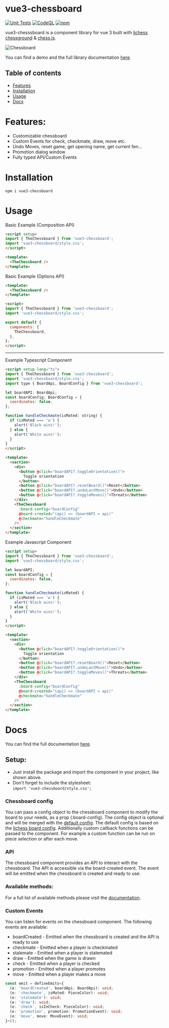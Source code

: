 # vue3-chessboard

[![Unit Tests](https://github.com/qwerty084/vue3-chessboard/actions/workflows/tests.yml/badge.svg)](https://github.com/qwerty084/vue3-chessboard/actions/workflows/tests.yml)
[![CodeQL](https://github.com/qwerty084/vue3-chessboard/actions/workflows/codeql.yml/badge.svg?branch=main)](https://github.com/qwerty084/vue3-chessboard/actions/workflows/codeql.yml)
[![npm](https://img.shields.io/npm/v/vue3-chessboard)](https://www.npmjs.com/package/vue3-chessboard)

vue3-chesssboard is a component library for vue 3 built with [lichess chessground](https://github.com/lichess-org/chessground) & [chess.js](https://github.com/jhlywa/chess.js).

![Chessboard](https://media3.giphy.com/media/cWw6eHQ7AmjDXbWm6w/giphy.gif?cid=790b7611cce1bb251c4ae6a786ea4dc8be97b1563f59d989&rid=giphy.gif&ct=g)

You can find a demo and the full library documentation [here](https://qwerty084.github.io/vue3-chessboard-docs/).

## Table of contents

- [Features](#features)
- [Installation](#installation)
- [Usage](#usage)
- [Docs](#docs)

# Features:

- Customizable chessboard
- Custom Events for check, checkmate, draw, move etc.
- Undo Moves, reset game, get opening name, get current fen...
- Promotion dialog window
- Fully typed API/Custom Events

# Installation

```
npm i vue3-chessboard
```

# Usage

Basic Example (Composition API)

```html
<script setup>
import { TheChessboard } from 'vue3-chessboard';
import 'vue3-chessboard/style.css';
</script>

<template>
  <TheChessboard />
</template>
```

Basic Example (Options API)

```html
<template>
  <TheChessboard />
</template>

<script>
import { TheChessboard } from 'vue3-chessboard';
import 'vue3-chessboard/style.css';

export default {
  components: {
    TheChessboard,
  },
};
</script>
```

<hr>

Example Typescript Component

```html
<script setup lang="ts">
import { TheChessboard } from 'vue3-chessboard';
import 'vue3-chessboard/style.css';
import type { BoardApi, BoardConfig } from 'vue3-chessboard';

let boardAPI: BoardApi;
const boardConfig: BoardConfig = {
  coordinates: false,
};

function handleCheckmate(isMated: string) {
  if (isMated === 'w') {
    alert('Black wins!');
  } else {
    alert('White wins!');
  }
}
</script>

<template>
  <section>
    <div>
      <button @click="boardAPI?.toggleOrientation()">
        Toggle orientation
      </button>
      <button @click="boardAPI?.resetBoard()">Reset</button>
      <button @click="boardAPI?.undoLastMove()">Undo</button>
      <button @click="boardAPI?.toggleMoves()">Threats</button>
    </div>
    <TheChessboard
      :board-config="boardConfig"
      @board-created="(api) => (boardAPI = api)"
      @checkmate="handleCheckmate"
    />
  </section>
</template>
```

Example Javascript Component

```html
<script setup>
import { TheChessboard } from 'vue3-chessboard';
import 'vue3-chessboard/style.css';

let boardAPI;
const boardConfig = {
  coordinates: false,
};

function handleCheckmate(isMated) {
  if (isMated === 'w') {
    alert('Black wins!');
  } else {
    alert('White wins!');
  }
}
</script>

<template>
  <section>
    <div>
      <button @click="boardAPI?.toggleOrientation()">
        Toggle orientation
      </button>
      <button @click="boardAPI?.resetBoard()">Reset</button>
      <button @click="boardAPI?.undoLastMove()">Undo</button>
      <button @click="boardAPI?.toggleMoves()">Threats</button>
    </div>
    <TheChessboard
      :board-config="boardConfig"
      @board-created="(api) => (boardAPI = api)"
      @checkmate="handleCheckmate"
    />
  </section>
</template>
```

# Docs
You can find the full documentation [here](https://qwerty084.github.io/vue3-chessboard-docs/).

## Setup:

- Just install the package and import the component in your project, like shown above.
- Don't forget to include the stylesheet: <br>
  `import 'vue3-chessboard/style.css';`

### Chessboard config

You can pass a config object to the chessboard component to modify the board to your needs, as a prop (:board-config). The config object is optional and will be merged with the [default config](https://github.com/qwerty084/vue3-chessboard/blob/main/src/helper/DefaultConfig.ts).
The default config is based on the [lichess board config](https://github.com/lichess-org/chessground/blob/master/src/state.ts).
Additionally custom callback functions can be passed to the component.
For example a custom function can be run on piece selection or after each move.

### API

The chessboard component provides an API to interact with the chessboard. The API is accessible via the board-created event. The event will be emitted when the chessboard is created and ready to use.

### Available methods:

For a full list of available methods please visit the [documentation](https://qwerty084.github.io/vue3-chessboard-docs/board-api.html/board-api.html).

### Custom Events

You can listen for events on the chessboard component. The following events are available:

- boardCreated - Emitted when the chessboard is created and the API is ready to use
- checkmate - Emitted when a player is checkmated
- stalemate - Emitted when a player is stalemated
- draw - Emitted when the game is drawn
- check - Emitted when a player is checked
- promotion - Emitted when a player promotes
- move - Emitted when a player makes a move

```ts
const emit = defineEmits<{
  (e: 'boardCreated', boardApi: BoardApi): void;
  (e: 'checkmate', isMated: PieceColor): void;
  (e: 'stalemate'): void;
  (e: 'draw'): void;
  (e: 'check', isInCheck: PieceColor): void;
  (e: 'promotion', promotion: PromotionEvent): void;
  (e: 'move', move: MoveEvent): void;
}>();
```
